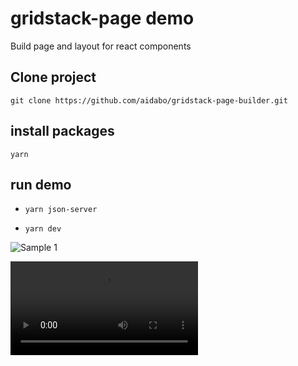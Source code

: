 # gridstack-page demo

Build page and layout for react components

## Clone project 

`git clone https://github.com/aidabo/gridstack-page-builder.git`

## install packages
`yarn`

## run demo

- `yarn json-server` 

- `yarn dev`

![Sample 1](https://dnicugzydez8x.cloudfront.net/60-think-prd/2025/07/image-28.png)

![sample of video](https://dnicugzydez8x.cloudfront.net/60-think-prd/2025/07/Vite---React---TS---Google-Chrome-2025-07-29-23-37-47.mp4)